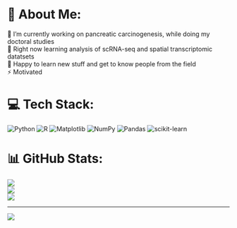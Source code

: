 # 💫 About Me:
🔭 I’m currently working on pancreatic carcinogenesis, while doing my doctoral studies<br>🌱 Right now learning analysis of scRNA-seq and spatial transcriptomic datatsets<br>💬 Happy to learn new stuff and get to know people from the field <br>⚡ Motivated 


# 💻 Tech Stack:
![Python](https://img.shields.io/badge/python-3670A0?style=for-the-badge&logo=python&logoColor=ffdd54) ![R](https://img.shields.io/badge/r-%23276DC3.svg?style=for-the-badge&logo=r&logoColor=white) ![Matplotlib](https://img.shields.io/badge/Matplotlib-%23ffffff.svg?style=for-the-badge&logo=Matplotlib&logoColor=black) ![NumPy](https://img.shields.io/badge/numpy-%23013243.svg?style=for-the-badge&logo=numpy&logoColor=white) ![Pandas](https://img.shields.io/badge/pandas-%23150458.svg?style=for-the-badge&logo=pandas&logoColor=white) ![scikit-learn](https://img.shields.io/badge/scikit--learn-%23F7931E.svg?style=for-the-badge&logo=scikit-learn&logoColor=white)
# 📊 GitHub Stats:
![](https://github-readme-stats.vercel.app/api?username=NicoleSchr&theme=tokyonight&hide_border=false&include_all_commits=true&count_private=true)<br/>
![](https://github-readme-streak-stats.herokuapp.com/?user=NicoleSchr&theme=tokyonight&hide_border=false)<br/>
![](https://github-readme-stats.vercel.app/api/top-langs/?username=NicoleSchr&theme=tokyonight&hide_border=false&include_all_commits=true&count_private=true&layout=compact)

---
[![](https://visitcount.itsvg.in/api?id=NicoleSchr&icon=0&color=0)](https://visitcount.itsvg.in)

<!-- Proudly created with GPRM ( https://gprm.itsvg.in ) -->